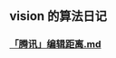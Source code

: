 ## vision 的算法日记

### [「腾讯」编辑距离.md](https://github.com/Techvisionbest/LeetCode/blob/master/src/dynamic_programming/「腾讯」编辑距离.md)





